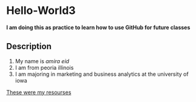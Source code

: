 # Hello-World3
**I am doing this as practice to learn how to use GitHub for future classes**
## Description
1. My name is *amira eid*
2. I am from peoria illinois
3. I am majoring in marketing and business analytics at the university of iowa 

[These were my resourses](https://www.markdownguide.org/cheat-sheet/)
